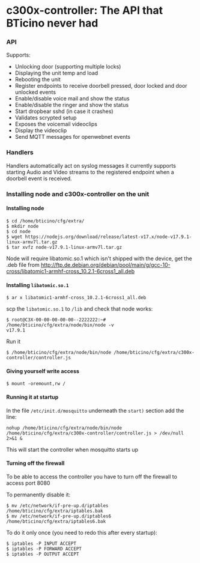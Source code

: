 # c300x-controller: The API that BTicino never had

### API

Supports:

* Unlocking door (supporting multiple locks)
* Displaying the unit temp and load
* Rebooting the unit
* Register endpoints to receive doorbell pressed, door locked and door unlocked events
* Enable/disable voice mail and show the status
* Enable/disable the ringer and show the status
* Start dropbear sshd (in case it crashes)
* Validates scrypted setup
* Exposes the voicemail videoclips
* Display the videoclip
* Send MQTT messages for openwebnet events

### Handlers

Handlers automatically act on syslog messages it currently supports starting Audio and Video streams to the registered endpoint when a doorbell event is received.

### Installing node and c300x-controller on the unit

#### Installing node
```
$ cd /home/bticino/cfg/extra/
$ mkdir node
$ cd node
$ wget https://nodejs.org/download/release/latest-v17.x/node-v17.9.1-linux-armv7l.tar.gz
$ tar xvfz node-v17.9.1-linux-armv7l.tar.gz
```

Node will require libatomic.so.1 which isn't shipped with the device, get the .deb file from http://ftp.de.debian.org/debian/pool/main/g/gcc-10-cross/libatomic1-armhf-cross_10.2.1-6cross1_all.deb

#### Installing `libatomic.so.1`

```
$ ar x libatomic1-armhf-cross_10.2.1-6cross1_all.deb 
```

scp the `libatomic.so.1` to `/lib` and check that node works:

```
$ root@C3X-00-00-00-00-00--2222222:~# /home/bticino/cfg/extra/node/bin/node -v
v17.9.1
```

Run it

```
$ /home/bticino/cfg/extra/node/bin/node /home/bticino/cfg/extra/c300x-controller/controller.js
```

#### Giving yourself write access

```
$ mount -oremount,rw /
```

#### Running it at startup

In the file `/etc/init.d/mosquitto` underneath the `start)` section add the line:

```
nohup /home/bticino/cfg/extra/node/bin/node /home/bticino/cfg/extra/c300x-controller/controller.js > /dev/null 2>&1 &
```

This will start the controller when mosquitto starts up

#### Turning off the firewall

To be able to access the controller you have to turn off the firewall to access port 8080

To permanently disable it:
```
$ mv /etc/network/if-pre-up.d/iptables /home/bticino/cfg/extra/iptables.bak
$ mv /etc/network/if-pre-up.d/iptables6 /home/bticino/cfg/extra/iptables6.bak
```

To do it only once (you need to redo this after every startup):

```
$ iptables -P INPUT ACCEPT
$ iptables -P FORWARD ACCEPT
$ iptables -P OUTPUT ACCEPT
```
